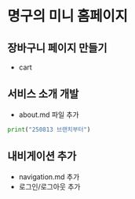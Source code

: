 # 명구의 미니 홈페이지

## 장바구니 페이지 만들기
- cart
## 서비스 소개 개발
- about.md 파일 추가
```python
print("250813 브랜치부터")
```

## 내비게이션 추가
- navigation.md 추가
- 로그인/로그아웃 추가
